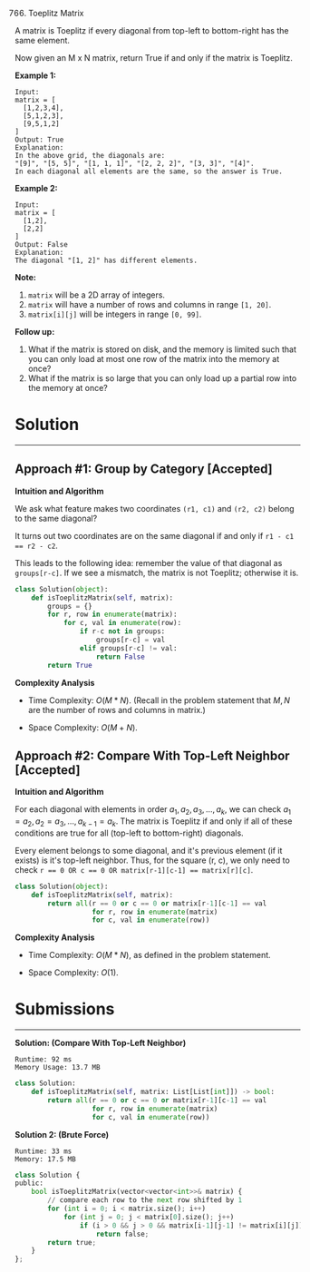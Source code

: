 766. Toeplitz Matrix

A matrix is Toeplitz if every diagonal from top-left to bottom-right has the same element.

Now given an M x N matrix, return True if and only if the matrix is Toeplitz.
 

**Example 1:**
```
Input:
matrix = [
  [1,2,3,4],
  [5,1,2,3],
  [9,5,1,2]
]
Output: True
Explanation:
In the above grid, the diagonals are:
"[9]", "[5, 5]", "[1, 1, 1]", "[2, 2, 2]", "[3, 3]", "[4]".
In each diagonal all elements are the same, so the answer is True.
```

**Example 2:**
```
Input:
matrix = [
  [1,2],
  [2,2]
]
Output: False
Explanation:
The diagonal "[1, 2]" has different elements.
```

**Note:**

1. `matrix` will be a 2D array of integers.
1. `matrix` will have a number of rows and columns in range `[1, 20]`.
1. `matrix[i][j]` will be integers in range `[0, 99]`.

**Follow up:**

1. What if the matrix is stored on disk, and the memory is limited such that you can only load at most one row of the matrix into the memory at once?
1. What if the matrix is so large that you can only load up a partial row into the memory at once?

# Solution
---
## Approach #1: Group by Category [Accepted]
**Intuition and Algorithm**

We ask what feature makes two coordinates `(r1, c1)` and `(r2, c2)` belong to the same diagonal?

It turns out two coordinates are on the same diagonal if and only if `r1 - c1 == r2 - c2`.

This leads to the following idea: remember the value of that diagonal as `groups[r-c]`. If we see a mismatch, the matrix is not Toeplitz; otherwise it is.

```python
class Solution(object):
    def isToeplitzMatrix(self, matrix):
        groups = {}
        for r, row in enumerate(matrix):
            for c, val in enumerate(row):
                if r-c not in groups:
                    groups[r-c] = val
                elif groups[r-c] != val:
                    return False
        return True
```

**Complexity Analysis**

* Time Complexity: $O(M*N)$. (Recall in the problem statement that $M, N$ are the number of rows and columns in matrix.)

* Space Complexity: $O(M+N)$.

## Approach #2: Compare With Top-Left Neighbor [Accepted]
**Intuition and Algorithm**

For each diagonal with elements in order $a_1, a_2, a_3, \dots, a_k$, we can check $a_1 = a_2, a_2 = a_3, \dots, a_{k-1} = a_k$. The matrix is Toeplitz if and only if all of these conditions are true for all (top-left to bottom-right) diagonals.

Every element belongs to some diagonal, and it's previous element (if it exists) is it's top-left neighbor. Thus, for the square (r, c), we only need to check `r == 0 OR c == 0 OR matrix[r-1][c-1] == matrix[r][c]`.

```python
class Solution(object):
    def isToeplitzMatrix(self, matrix):
        return all(r == 0 or c == 0 or matrix[r-1][c-1] == val
                   for r, row in enumerate(matrix)
                   for c, val in enumerate(row))
```

**Complexity Analysis**

* Time Complexity: $O(M*N)$, as defined in the problem statement.

* Space Complexity: $O(1)$.

# Submissions
---
**Solution: (Compare With Top-Left Neighbor)**
```
Runtime: 92 ms
Memory Usage: 13.7 MB
```
```python
class Solution:
    def isToeplitzMatrix(self, matrix: List[List[int]]) -> bool:
        return all(r == 0 or c == 0 or matrix[r-1][c-1] == val
                   for r, row in enumerate(matrix)
                   for c, val in enumerate(row))
```

**Solution 2: (Brute Force)**
```
Runtime: 33 ms
Memory: 17.5 MB
```
```python
class Solution {
public:
    bool isToeplitzMatrix(vector<vector<int>>& matrix) {
        // compare each row to the next row shifted by 1 
        for (int i = 0; i < matrix.size(); i++)
            for (int j = 0; j < matrix[0].size(); j++)
                if (i > 0 && j > 0 && matrix[i-1][j-1] != matrix[i][j])
                    return false;
        return true;
    }
};
```
